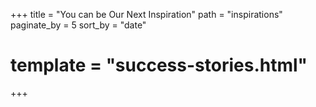 +++
title = "You can be Our Next Inspiration"
path = "inspirations"
paginate_by = 5
sort_by = "date"
# template = "success-stories.html"
+++
